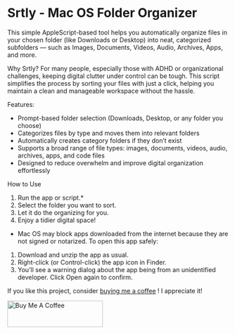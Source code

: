 # Srtly - Mac OS Folder Organizer

This simple AppleScript-based tool helps you automatically organize files in your chosen folder (like Downloads or Desktop) into neat, categorized subfolders — such as Images, Documents, Videos, Audio, Archives, Apps, and more.

Why Srtly?
For many people, especially those with ADHD or organizational challenges, keeping digital clutter under control can be tough. This script simplifies the process by sorting your files with just a click, helping you maintain a clean and manageable workspace without the hassle.

Features:
- Prompt-based folder selection (Downloads, Desktop, or any folder you choose)
- Categorizes files by type and moves them into relevant folders
- Automatically creates category folders if they don’t exist
- Supports a broad range of file types: images, documents, videos, audio, archives, apps, and code files
- Designed to reduce overwhelm and improve digital organization effortlessly

How to Use

1. Run the app or script.*
2. Select the folder you want to sort.
3. Let it do the organizing for you.
4. Enjoy a tidier digital space!

* Mac OS may block apps downloaded from the internet because they are not signed or notarized. To open this app safely:
1. Download and unzip the app as usual.
2. Right-click (or Control-click) the app icon in Finder.
3. You’ll see a warning dialog about the app being from an unidentified developer. Click Open again to confirm.



If you like this project, consider [buying me a coffee](https://www.buymeacoffee.com/patricksthannon) ! I appreciate it!

<a href="https://www.buymeacoffee.com/patricksthannon" target="_blank"><img src="https://cdn.buymeacoffee.com/buttons/v2/default-yellow.png" alt="Buy Me A Coffee" style="height: 60px !important;width: 217px !important;" ></a>
